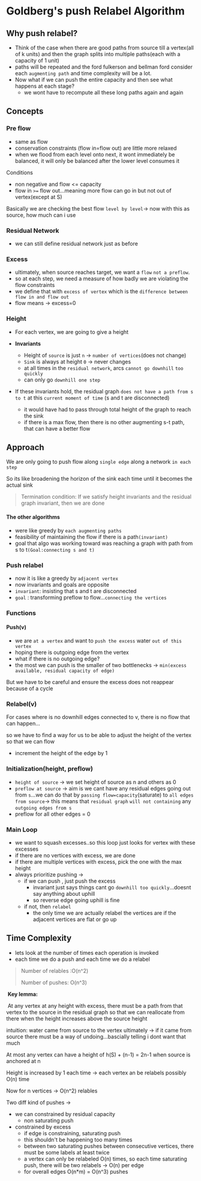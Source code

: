 # Goldberg's push Relabel Algorithm

## Why push relabel?

- Think of the case when there are good paths from source till a vertex(all of k units) and then the graph splits into multiple paths(each with a capacity of 1 unit)
- paths will be repeated and the ford fulkerson and bellman ford consider each `augmenting path` and time complexity will be a lot.
- Now what if we can push the entire capacity and then see what happens at each stage?
  - we wont have to recompute all these long paths again and again 



## Concepts

### Pre flow

- same as flow 
- conservation constraints (flow in=flow out) are little more relaxed
- when we flood from each level onto next, it wont immediately be balanced, it will only be balanced after the lower level consumes it

Conditions

- non negative and flow <= capacity
- flow in `>=` flow out...meaning more flow can go in but not out of vertex(except at S)

Basically we are checking the best flow `level by level`-> now with this as source, how much can i use 

### Residual Network

- we can still define residual network just as before

### Excess

- ultimately, when source reaches target, we want a `flow` `not a preflow`.
- so at each step, we need a measure of how badly we are violating the flow constraints
- we define that with `excess of vertex` which is the `difference between flow in and flow out`
- flow means -> excess=0

### Height

- For each vertex, we are going to give a height

- **Invariants**

  - Height of `source` is just `n` -> `number of vertices`(does not change)
  - `Sink` is always at height `0` -> never changes
  - at all times in the `residual network`, arcs `cannot go downhill` `too quickly` 
  - can only go `downhill one step`

- If these invariants hold, the residual graph `does not have a path from s to t` at this `current moment of time` (s and t are disconnected)

  - it would have had to pass through total height of the graph to reach the sink
  - if there is a max flow, then there is no other augmenting s-t path, that can have a better flow

  

## Approach

We are only going to push flow along `single edge` along a network `in each step`

So its like broadening the horizon of the sink each time until it becomes the actual sink

>  Termination condition: If we satisfy height invariants and the residual graph invariant, then we are done

#### The other algorithms 

- were like greedy by `each augmenting paths` 
- feasibility of maintaining the flow if there is a path`(invariant)`
- goal that algo was working toward was reaching a graph with path from s to t`(Goal:connecting s and t)`

### Push relabel

- now it is like a greedy by `adjacent vertex`
- now invariants and goals are opposite
- `invariant`: insisting that s and t are disconnected
- `goal` : transforming preflow to flow...`connecting the vertices`

### Functions

#### Push(v)

- we are `at a vertex` and want to `push the excess` water `out of this vertex`
- hoping there is outgoing edge from the vertex
- what if there is no outgoing edge?
- the most we can push is the smaller of two bottlenecks -> `min(excess available, residual capacity of edge)`

But we have to be careful and ensure the excess does not reappear because of a cycle

### Relabel(v)

For cases where is no downhill edges connected to v, there is no flow that can happen...

so we have to find a way for us to be able to adjust the height of the vertex so that we can flow

- increment the height of the edge by 1

### Initialization(height, preflow)

- `height of source` -> we set height of source as n and others as 0
- `preflow at source` -> aim is we cant have any residual edges going out from `s`...we can do that by `passing flow=capacity`(saturate) to `all edges from source`-> this means that `residual graph`                `will not containing` any `outgoing edges from s`
- preflow for all other edges = 0

### Main Loop

- we want to squash excesses..so this loop just looks for vertex with these excesses
- if there are no vertices with excess, we are done
- if there are multiple vertices with excess, pick the one with the max height
- always prioritize pushing -> 
  - if we can push , just push the excess
    - invariant just says things cant go `downhill too quickly`...doesnt say anything about uphill
    - so reverse edge going uphill is fine
  - if not, then `relabel`
    - the only time we are actually relabel the vertices are if the adjacent vertices are flat or go up

## Time Complexity

- lets look at the number of times each operation is invoked
- each time we do a push and each time we do a relabel

> Number of relables :O(n^2)
>
> Number of pushes: O(n^3)

​	**Key lemma:**

​	At any vertex at any height with excess, there must be a path from that vertex to the source in the residual graph so that we can reallocate from there when the height increases above the source height

intuition: water came from source to the vertex ultimately -> if it came from source there must be a way of undoing...bascially telling i dont want that much 

At most any vertex can have a height of h(S) + (n-1) = 2n-1 when source is anchored at n 

Height is increased by 1 each time -> each vertex an be relabels possibly O(n) time

Now for n vertices -> O(n^2) relables

Two diff kind of pushes -> 

 - we can constrained by residual capacity
   	- non saturating push
 - constrained by excess
   	- if edge is constraining, saturating push
   	- this shouldn't be happening too many times
   	- between two saturating pushes between consecutive vertices, there must be some labels at least twice
   	- a vertex can only be relabeled O(n) times, so each time saturating push, there will be two relabels -> O(n) per edge
   	- for overall edges O(n*m) = O(n^3) pushes